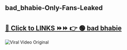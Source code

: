 
 ## bad_bhabie-Only-Fans-Leaked

# <h2><a href="https://clipsfans.com/bad_bhabie&ref=git">🔗 Click to LINKS ⏩⏩ 👉 🟢 bad bhabie </a></h2>

<a href="https://clipsfans.com/bad_bhabie&ref=git" rel="nofollow" data-target="animated-image.originalLink"><img src="https://i.ibb.co.com/xMMVF88/686577567.gif" alt="Viral Video Original" style="max-width: 100%; display: inline-block;" data-target="animated-image.originalImage"></a>
